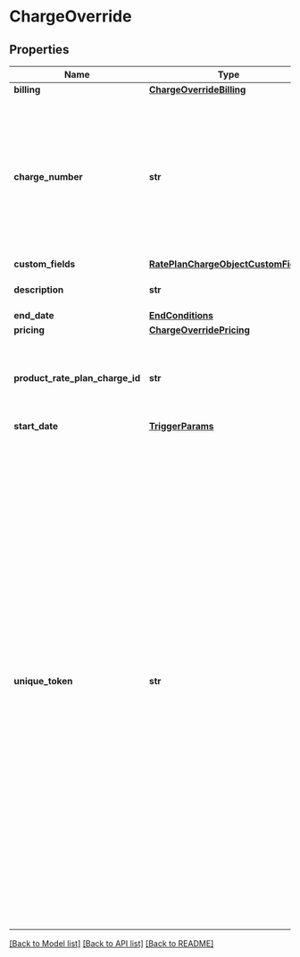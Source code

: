 # ChargeOverride

## Properties
Name | Type | Description | Notes
------------ | ------------- | ------------- | -------------
**billing** | [**ChargeOverrideBilling**](ChargeOverrideBilling.md) |  | [optional] 
**charge_number** | **str** | Charge number of the charge. For example, C-00000307.  If you do not set this field, Zuora will generate the charge number.  | [optional] 
**custom_fields** | [**RatePlanChargeObjectCustomFields**](RatePlanChargeObjectCustomFields.md) |  | [optional] 
**description** | **str** | Description of the charge.  | [optional] 
**end_date** | [**EndConditions**](EndConditions.md) |  | [optional] 
**pricing** | [**ChargeOverridePricing**](ChargeOverridePricing.md) |  | [optional] 
**product_rate_plan_charge_id** | **str** | Internal identifier of the product rate plan charge that the charge is based on.  | 
**start_date** | [**TriggerParams**](TriggerParams.md) |  | [optional] 
**unique_token** | **str** | Unique identifier for the charge. This identifier enables you to refer to the charge before the charge has an internal identifier in Zuora.  For instance, suppose that you want to use a single order to add a product to a subscription and later update the same product. When you add the product, you can set a unique identifier for the charge. Then when you update the product, you can use the same unique identifier to specify which charge to modify.  | [optional] 

[[Back to Model list]](../README.md#documentation-for-models) [[Back to API list]](../README.md#documentation-for-api-endpoints) [[Back to README]](../README.md)


